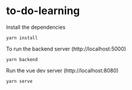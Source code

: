 # to-do-learning

Install the dependencies

```
yarn install
```

To run the backend server (http://localhost:5000)

```
yarn backend
```
Run the vue dev server (http://localhost:8080)

```
yarn serve
```


